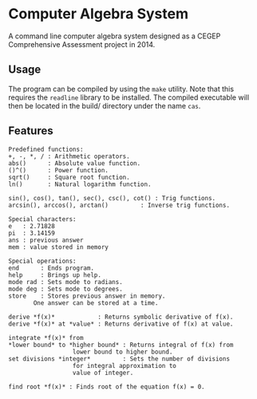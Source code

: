 # Computer Algebra System
A command line computer algebra system designed as a CEGEP Comprehensive Assessment project in 2014.

## Usage

The program can be compiled by using the `make` utility. Note that this requires the `readline` library to be installed. The compiled executable will then be located in the build/ directory under the name `cas`.

## Features

```
Predefined functions:
+, -, *, / : Arithmetic operators.
abs()      : Absolute value function.
()^()      : Power function.
sqrt()     : Square root function.
ln()       : Natural logarithm function.

sin(), cos(), tan(), sec(), csc(), cot() : Trig functions.
arcsin(), arccos(), arctan()         : Inverse trig functions.

Special characters:
e   : 2.71828
pi  : 3.14159
ans : previous answer
mem : value stored in memory

Special operations:
end      : Ends program.
help     : Brings up help.
mode rad : Sets mode to radians.
mode deg : Sets mode to degrees.
store    : Stores previous answer in memory.
       One answer can be stored at a time.

derive *f(x)*            : Returns symbolic derivative of f(x).
derive *f(x)* at *value* : Returns derivative of f(x) at value.

integrate *f(x)* from
*lower bound* to *higher bound* : Returns integral of f(x) from
                  lower bound to higher bound.
set divisions *integer*         : Sets the number of divisions
                  for integral approximation to
                  value of integer.

find root *f(x)* : Finds root of the equation f(x) = 0.
```
